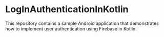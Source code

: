 # LogInAuthenticationInKotlin
This repository contains a sample Android application that demonstrates how to implement user authentication using Firebase in Kotlin.
